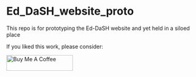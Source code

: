 # Ed_DaSH_website_proto
This repo is for prototyping the Ed-DaSH website and yet held in a siloed place

If you liked this work, please consider:

<a href="https://www.buymeacoffee.com/robertn01" target="_blank"><img src="https://cdn.buymeacoffee.com/buttons/default-orange.png" alt="Buy Me A Coffee" height="41" width="174"></a>
